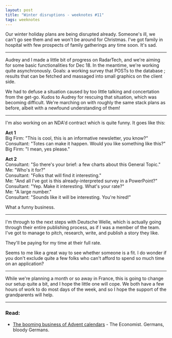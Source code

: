 ```yaml
---
layout: post
title: "Winter disruptions - weeknotes #11"
tags: weeknotes
---
```


Our winter holiday plans are being disrupted already. Someone's ill, we can't go see them and we won't be around for Christmas. I've got family in hospital with few prospects of family gatherings any time soon. It's sad.

---

Audrey and I made a little bit of progress on RadarTech, and we're aiming for some basic functionalities for Dec 18. In the meantime, we're working quite asynchronously. Goals: a working survey that POSTs to the database ; results that can be fetched and massaged into small graphics on the client side.

We had to defuse a situation caused by too little talking and concertation from the get-go. Kudos to Audrey for rescuing that situation, which was becoming difficult. We're marching on with roughly the same stack plans as before, albeit with a newfound understanding of them!

---

I'm also working on an NDA'd contract which is quite funny. It goes like this:

**Act 1**  
Big Firm: "This is cool, this is an informative newsletter, you know?"  
Consultant: "Totes can make it happen. Would you like something like this?"  
Big Firm: "I mean, yes please."

**Act 2**  
Consultant: "So there's your brief: a few charts about this General Topic."  
Me: "Who's it for?"  
Consultant: "Folks that will find it interesting."  
Me: "And all I've got is this already-interpreted survey in a PowerPoint?"  
Consultant: "Yep. Make it interesting. What's your rate?"  
Me: "A large number."  
Consultant: "Sounds like it will be interesting. You're hired!"

What a funny business.

---

I'm through to the next steps with Deutsche Welle, which is actually going through their entire publishing process, as if I was a member of the team. I've got to manage to pitch, research, write, and publish a story they like.

They'll be paying for my time at their full rate.

Seems to me like a great way to see whether someone is a fit. I do wonder if you don't exclude quite a few folks who can't afford to spend so much time on an application?

---

While we're planning a month or so away in France, this is going to change our setup quite a bit, and I hope the little one will cope. We both have a few hours of work to do most days of the week, and so I hope the support of the grandparents will help.

---

### Read:

- [The booming business of Advent calendars](https://www.economist.com/prospero/2020/12/01/the-booming-business-of-advent-calendars) - The Economist. Germans, bloody Germans.
